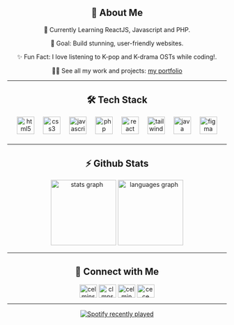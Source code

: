 

<!--<p>Hi there! I'm an aspiring Frontend Developer passionate about creating beautiful and user-friendly web experiences. My journey into the world of web development is driven by curiosity, creativity, and a love for problem-solving.</p> -->

<section align="center">
  <h2>🌟 About Me</h2>
  <p>🌱 Currently Learning ReactJS, Javascript and PHP.</p>
  <p>🎯 Goal: Build stunning, user-friendly websites.</p>
  <p>✨ Fun Fact: I love listening to K-pop and K-drama OSTs while coding!.</p>
  <p>👨‍💻 See all my work and projects: <a href="https://celmin.vercel.app">my portfolio</a></p>
</section>

<hr/>

<section align='center' style="margin: 20px 0;">
  <h2>🛠 Tech Stack</h2>
  <img src="https://cdn.jsdelivr.net/gh/devicons/devicon/icons/html5/html5-original.svg" height="40" alt="html5 logo"  />
  <img width="12" />
  <img src="https://cdn.jsdelivr.net/gh/devicons/devicon/icons/css3/css3-original.svg" height="40" alt="css3 logo"  />
  <img width="12" />
  <img src="https://cdn.jsdelivr.net/gh/devicons/devicon/icons/javascript/javascript-original.svg" height="40" alt="javascript logo"  />
  <img width="12" />
  <img src="https://cdn.simpleicons.org/php/777BB4" height="40" alt="php logo"  />
  <img width="12" />
  <img src="https://cdn.jsdelivr.net/gh/devicons/devicon/icons/react/react-original.svg" height="40" alt="react logo"  />
  <img width="12" />
  <img src="https://cdn.simpleicons.org/tailwindcss/06B6D4" height="40" alt="tailwindcss logo"  />
  <img width="12" />
  <img src="https://skillicons.dev/icons?i=java" height="40" alt="java logo"  />
  <img width="12" />
  <img src="https://skillicons.dev/icons?i=figma" height="40" alt="figma logo"  />
</section>

<hr/>

<section align="center">
  <h2>⚡ Github Stats</h2>
  <img src="https://github-readme-stats.vercel.app/api?username=clmnshn28&hide_title=false&hide_rank=false&show_icons=true&include_all_commits=true&count_private=true&disable_animations=false&theme=github_dark&locale=en&hide_border=false&order=1" height="150" alt="stats graph"  />
  <img src="https://github-readme-stats.vercel.app/api/top-langs?username=clmnshn28&locale=en&hide_title=false&layout=compact&card_width=320&langs_count=5&theme=github_dark&hide_border=false&order=2" height="150" alt="languages graph"  />
</section>

<hr/>

<section align="center">
  <h2>💬 Connect with Me</h2>
  <a href="https://fb.com/celmin.shane.quizon.cece.28" target="_blank"><img align="center" src="https://raw.githubusercontent.com/rahuldkjain/github-profile-readme-generator/master/src/images/icons/Social/facebook.svg" alt="celminshane.quizon.28" height="30" width="40" /></a>
  <a href="https://instagram.com/clmn.shn/" target="_blank"><img align="center" src="https://raw.githubusercontent.com/rahuldkjain/github-profile-readme-generator/master/src/images/icons/Social/instagram.svg" alt="clmnshn28" height="30" width="40" /></a>
  <a href="https://www.linkedin.com/in/celmin-shane-quizon-cs12282002" target="_blank"><img align="center" src="https://raw.githubusercontent.com/rahuldkjain/github-profile-readme-generator/master/src/images/icons/Social/linked-in-alt.svg" alt="celmin shane quizon" height="30" width="40" /></a>
  <a href="https://www.discordapp.com/users/891914915546284083" target="_blank"><img align="center" src="https://raw.githubusercontent.com/rahuldkjain/github-profile-readme-generator/master/src/images/icons/Social/discord.svg" alt="cece" height="30" width="40" /></a>
</section>

<hr/>

<div align="center">
  <a href="https://open.spotify.com/user/dgue2yoams2vr5xf070hi2qqg">
    <img src="https://spotify-recently-played-readme.vercel.app/api?user=dgue2yoams2vr5xf070hi2qqg&count=5&unique=true" alt="Spotify recently played"  />
  </a>
</div>
